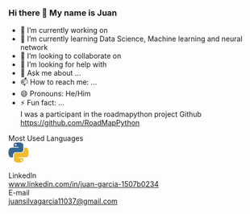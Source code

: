 ### Hi there 👋 My name is Juan

- 🔭 I’m currently working on 
- 🌱 I’m currently learning Data Science, Machine learning and neural network
- 👯 I’m looking to collaborate on 
- 🤔 I’m looking for help with 
- 💬 Ask me about ...
- 📫 How to reach me: ...
- 😄 Pronouns: He/Him
- ⚡ Fun fact: ...<br>
I was a participant in the roadmapython project 
Github https://github.com/RoadMapPython

Most Used Languages <br>
<a><img src="Python.png" width="40" height="40"></a>

Linkedln<br>
www.linkedin.com/in/juan-garcia-1507b0234<br>
E-mail<br>
juansilvagarcia11037@gmail.com<br>
